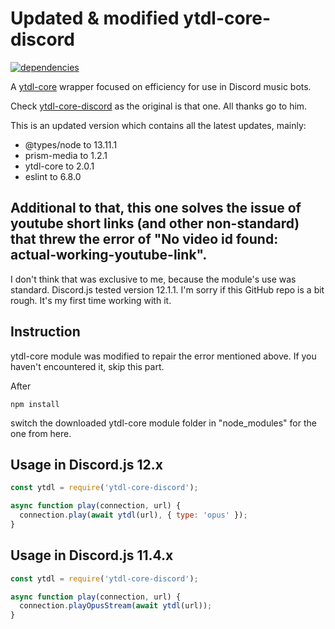 # Updated & modified ytdl-core-discord

[![dependencies](https://david-dm.org/hardrock13/tirpitz.svg)](https://david-dm.org/hardrock13/tirpitz)

A [ytdl-core](https://github.com/fent/node-ytdl-core/) wrapper focused on efficiency for use in Discord music bots.

Check [ytdl-core-discord](https://github.com/amishshah/ytdl-core-discord) as the original is that one. All thanks go to him.

This is an updated version which contains all the latest updates, mainly:
- @types/node to 13.11.1
- prism-media to 1.2.1
- ytdl-core to 2.0.1
- eslint to 6.8.0

## Additional to that, this one solves the issue of youtube short links (and other non-standard) that threw the error of "No video id found: actual-working-youtube-link".
  I don't think that was exclusive to me, because the module's use was standard. Discord.js tested version 12.1.1.
  I'm sorry if this GitHub repo is a bit rough. It's my first time working with it.
  
## Instruction

ytdl-core module was modified to repair the error mentioned above. If you haven't encountered it, skip this part.

After

```npm install```

switch the downloaded ytdl-core module folder in "node_modules" for the one from here.

## Usage in Discord.js 12.x

```js
const ytdl = require('ytdl-core-discord');

async function play(connection, url) {
  connection.play(await ytdl(url), { type: 'opus' });
}
```

## Usage in Discord.js 11.4.x

```js
const ytdl = require('ytdl-core-discord');

async function play(connection, url) {
  connection.playOpusStream(await ytdl(url));
}
```

